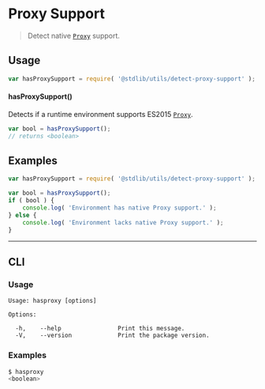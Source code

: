 # Proxy Support

> Detect native [`Proxy`][mdn-proxy] support.


<section class="usage">

## Usage

``` javascript
var hasProxySupport = require( '@stdlib/utils/detect-proxy-support' );
```

#### hasProxySupport()

Detects if a runtime environment supports ES2015 [`Proxy`][mdn-proxy].

``` javascript
var bool = hasProxySupport();
// returns <boolean>
```

</section>

<!-- /.usage -->


<section class="examples">

## Examples

``` javascript
var hasProxySupport = require( '@stdlib/utils/detect-proxy-support' );

var bool = hasProxySupport();
if ( bool ) {
    console.log( 'Environment has native Proxy support.' );
} else {
    console.log( 'Environment lacks native Proxy support.' );
}
```

</section>

<!-- /.examples -->


---

<section class="cli">

## CLI

<section class="usage">

### Usage

``` text
Usage: hasproxy [options]

Options:

  -h,    --help                Print this message.
  -V,    --version             Print the package version.
```

</section>

<!-- /.usage -->

<section class="examples">

### Examples

``` bash
$ hasproxy
<boolean>
```

</section>

<!-- /.examples -->

</section>

<!-- /.cli -->


<section class="links">

[mdn-proxy]: https://developer.mozilla.org/en-US/docs/Web/JavaScript/Reference/Global_Objects/Proxy

</section>

<!-- /.links -->
